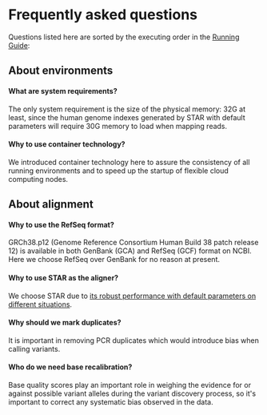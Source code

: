# Frequently asked questions

Questions listed here are sorted by the executing order in the
[Running Guide](./RUNNING.md):

## About environments

#### What are system requirements?

The only system requirement is the size of the physical memory: 32G at least,
since the human genome indexes generated by STAR with default parameters will
require 30G memory to load when mapping reads.

#### Why to use container technology?

We introduced container technology here to assure the consistency of all running
environments and to speed up the startup of flexible cloud computing nodes.

## About alignment

#### Why to use the RefSeq format?

GRCh38.p12 (Genome Reference Consortium Human Build 38 patch release 12) is
available in both GenBank (GCA) and RefSeq (GCF) format on NCBI. Here we choose
RefSeq over GenBank for no reason at present.

#### Why to use STAR as the aligner?

We choose STAR due to [its robust performance with default parameters on
different situations](http://dx.doi.org/10.1038/nmeth.4106).

#### Why should we mark duplicates?

It is important in removing PCR duplicates which would introduce bias when
calling variants.

#### Who do we need base recalibration?

Base quality scores play an important role in weighing the evidence for or
against possible variant alleles during the variant discovery process, so it's
important to correct any systematic bias observed in the data.
